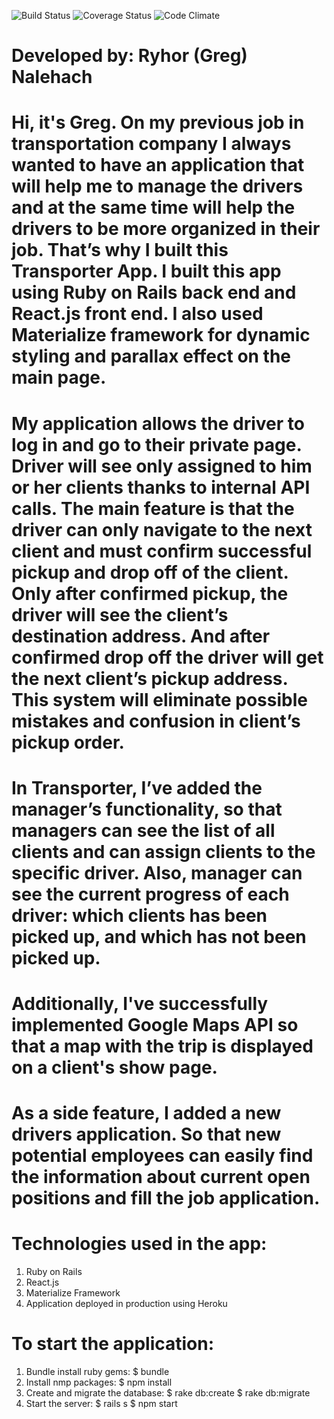 ![Build Status](https://codeship.com/projects/6c375940-5823-0135-2444-6619bdfa7b53/status?branch=master)
![Coverage Status](https://coveralls.io/repos/github/ryhornalehach/transporter-app/badge.svg?branch=master)
![Code Climate](https://codeclimate.com/github/ryhornalehach/transporter-app.png)

# Developed by: Ryhor (Greg) Nalehach
# Hi, it's Greg. On my previous job in transportation company I always wanted to have an application that will help me to manage the drivers and at the same time will help the drivers to be more organized in their job. That’s why I built this Transporter App. I built this app using Ruby on Rails back end and React.js front end. I also used Materialize framework for dynamic styling and parallax effect on the main page.
# My application allows the driver to log in and go to their private page. Driver will see only assigned to him or her clients thanks to internal API calls. The main feature is that the driver can only navigate to the next client and must confirm successful pickup and drop off of the client.  Only after confirmed pickup, the driver will see the client’s destination address. And after confirmed drop off the driver will get the next client’s pickup address. This system will eliminate possible mistakes and confusion in client’s pickup order.
# In Transporter, I’ve added the manager’s functionality, so that managers can see the list of all clients and can assign clients to the specific driver. Also, manager can see the current progress of each driver: which clients has been picked up, and which has not been picked up.
# Additionally, I've successfully implemented Google Maps API so that a map with the trip is displayed on a client's show page.
# As a side feature, I added a new drivers application. So that new potential employees can easily find the information about current open positions and fill the job application.


# Technologies used in the app:
  1. Ruby on Rails
  2. React.js
  3. Materialize Framework
  4. Application deployed in production using Heroku

# To start the application:
  1. Bundle install ruby gems:
    $ bundle
  2. Install nmp packages:
    $ npm install
  3. Create and migrate the database:
    $ rake db:create
    $ rake db:migrate
  4. Start the server:
    $ rails s
    $ npm start
